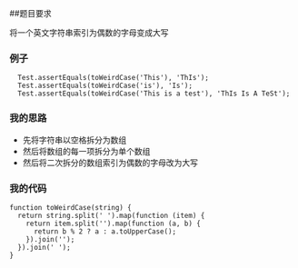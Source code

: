##题目要求

将一个英文字符串索引为偶数的字母变成大写

### 例子

```
  Test.assertEquals(toWeirdCase('This'), 'ThIs');
  Test.assertEquals(toWeirdCase('is'), 'Is');
  Test.assertEquals(toWeirdCase('This is a test'), 'ThIs Is A TeSt');

```

### 我的思路

* 先将字符串以空格拆分为数组
* 然后将数组的每一项拆分为单个数组
* 然后将二次拆分的数组索引为偶数的字母改为大写

### 我的代码

```
function toWeirdCase(string) {
  return string.split(' ').map(function (item) {
    return item.split('').map(function (a, b) {
      return b % 2 ? a : a.toUpperCase();
    }).join('');
  }).join(' ');
}

```




